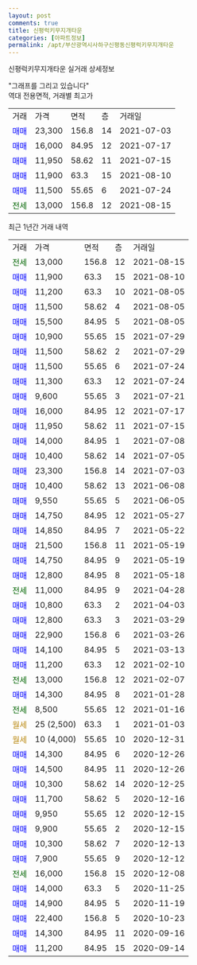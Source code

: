 ```yaml
---
layout: post
comments: true
title: 신평럭키무지개타운
categories: [아파트정보]
permalink: /apt/부산광역시사하구신평동신평럭키무지개타운
---
```


신평럭키무지개타운 실거래 상세정보

<script type="text/javascript">
  google.charts.load('current', {'packages':['line', 'corechart']});
  google.charts.setOnLoadCallback(drawChart);

  function drawChart() {
    var data = new google.visualization.DataTable();
    data.addColumn('date', '거래일');
    data.addColumn('number', "매매");
    data.addColumn('number', "전세");
    data.addColumn('number', "전매");

    data.addRows([[new Date(Date.parse("2021-08-15")), null, 13000, null], [new Date(Date.parse("2021-08-10")), 11900, null, null], [new Date(Date.parse("2021-08-05")), 11200, null, null], [new Date(Date.parse("2021-08-05")), 11500, null, null], [new Date(Date.parse("2021-08-05")), 15500, null, null], [new Date(Date.parse("2021-07-29")), 10900, null, null], [new Date(Date.parse("2021-07-29")), 11500, null, null], [new Date(Date.parse("2021-07-24")), 11500, null, null], [new Date(Date.parse("2021-07-24")), 11300, null, null], [new Date(Date.parse("2021-07-21")), 9600, null, null], [new Date(Date.parse("2021-07-17")), 16000, null, null], [new Date(Date.parse("2021-07-15")), 11950, null, null], [new Date(Date.parse("2021-07-08")), 14000, null, null], [new Date(Date.parse("2021-07-05")), 10400, null, null], [new Date(Date.parse("2021-07-03")), 23300, null, null], [new Date(Date.parse("2021-06-08")), 10400, null, null], [new Date(Date.parse("2021-06-05")), 9550, null, null], [new Date(Date.parse("2021-05-27")), 14750, null, null], [new Date(Date.parse("2021-05-22")), 14850, null, null], [new Date(Date.parse("2021-05-19")), 21500, null, null], [new Date(Date.parse("2021-05-19")), 14750, null, null], [new Date(Date.parse("2021-05-18")), 12800, null, null], [new Date(Date.parse("2021-04-28")), null, 11000, null], [new Date(Date.parse("2021-04-03")), 10800, null, null], [new Date(Date.parse("2021-03-29")), 12800, null, null], [new Date(Date.parse("2021-03-26")), 22900, null, null], [new Date(Date.parse("2021-03-13")), 14100, null, null], [new Date(Date.parse("2021-02-10")), 11200, null, null], [new Date(Date.parse("2021-02-07")), null, 13000, null], [new Date(Date.parse("2021-01-28")), 14300, null, null], [new Date(Date.parse("2021-01-16")), null, 8500, null], [new Date(Date.parse("2021-01-03")), null, null, null], [new Date(Date.parse("2020-12-31")), null, null, null], [new Date(Date.parse("2020-12-26")), 14300, null, null], [new Date(Date.parse("2020-12-26")), 14500, null, null], [new Date(Date.parse("2020-12-25")), 10300, null, null], [new Date(Date.parse("2020-12-16")), 11700, null, null], [new Date(Date.parse("2020-12-15")), 9950, null, null], [new Date(Date.parse("2020-12-15")), 9900, null, null], [new Date(Date.parse("2020-12-13")), 10300, null, null], [new Date(Date.parse("2020-12-12")), 7900, null, null], [new Date(Date.parse("2020-12-08")), null, 16000, null], [new Date(Date.parse("2020-11-25")), 14000, null, null], [new Date(Date.parse("2020-11-19")), 14900, null, null], [new Date(Date.parse("2020-10-23")), 22400, null, null], [new Date(Date.parse("2020-09-16")), 14300, null, null], [new Date(Date.parse("2020-09-14")), 11200, null, null]]);

    var options = {
      hAxis: {
        format: 'yyyy/MM/dd'
      },    
      lineWidth: 0,
      pointsVisible: true,    
      title: '최근 1년간 유형별 실거래가 분포',
      legend: { position: 'bottom' }
    };

    var formatter = new google.visualization.NumberFormat({pattern:'###,###'} );
    formatter.format(data, 1);
    formatter.format(data, 2);
    
    setTimeout(function() {
        var chart = new google.visualization.LineChart(document.getElementById('columnchart_material'));
        chart.draw(data, (options));
        document.getElementById('loading').style.display = 'none';
    }, 1000);
  }
</script>


<div id="loading" style="z-index:20; display: block; margin-left: 0px">"그래프를 그리고 있습니다"</div>
<div id="columnchart_material" style="width: 95%; margin-left: 0px; display: block"></div>
<!-- contents start -->
역대 전용면적, 거래별 최고가
<table class="sortable">
    <tr>
      <td>거래</td>
      <td>가격</td>
      <td>면적</td>
      <td>층</td>
      <td>거래일</td>
    </tr>
        <tr>
          <td><a style="color: blue">매매</a></td>
          <td>23,300</td>
          <td>156.8</td>
          <td>14</td>
          <td>2021-07-03</td>
        </tr>            <tr>
          <td><a style="color: blue">매매</a></td>
          <td>16,000</td>
          <td>84.95</td>
          <td>12</td>
          <td>2021-07-17</td>
        </tr>            <tr>
          <td><a style="color: blue">매매</a></td>
          <td>11,950</td>
          <td>58.62</td>
          <td>11</td>
          <td>2021-07-15</td>
        </tr>            <tr>
          <td><a style="color: blue">매매</a></td>
          <td>11,900</td>
          <td>63.3</td>
          <td>15</td>
          <td>2021-08-10</td>
        </tr>            <tr>
          <td><a style="color: blue">매매</a></td>
          <td>11,500</td>
          <td>55.65</td>
          <td>6</td>
          <td>2021-07-24</td>
        </tr>        
        <tr>
              <td><a style="color: darkgreen">전세</a></td>
              <td>13,000</td>
              <td>156.8</td>
              <td>12</td>
              <td>2021-08-15</td>
            </tr>        
    
</table>

최근 1년간 거래 내역

<table class="sortable">
    <tr>
      <td>거래</td>
      <td>가격</td>
      <td>면적</td>
      <td>층</td>
      <td>거래일</td>
    </tr>
    <tr>
      <td><a style="color: darkgreen">전세</a></td>
      <td>13,000</td>
      <td>156.8</td>
      <td>12</td>
      <td>2021-08-15</td>
    </tr>          <tr>
      <td><a style="color: blue">매매</a></td>
      <td>11,900</td>
      <td>63.3</td>
      <td>15</td>
      <td>2021-08-10</td>
    </tr>          <tr>
      <td><a style="color: blue">매매</a></td>
      <td>11,200</td>
      <td>63.3</td>
      <td>10</td>
      <td>2021-08-05</td>
    </tr>          <tr>
      <td><a style="color: blue">매매</a></td>
      <td>11,500</td>
      <td>58.62</td>
      <td>4</td>
      <td>2021-08-05</td>
    </tr>          <tr>
      <td><a style="color: blue">매매</a></td>
      <td>15,500</td>
      <td>84.95</td>
      <td>5</td>
      <td>2021-08-05</td>
    </tr>          <tr>
      <td><a style="color: blue">매매</a></td>
      <td>10,900</td>
      <td>55.65</td>
      <td>15</td>
      <td>2021-07-29</td>
    </tr>          <tr>
      <td><a style="color: blue">매매</a></td>
      <td>11,500</td>
      <td>58.62</td>
      <td>2</td>
      <td>2021-07-29</td>
    </tr>          <tr>
      <td><a style="color: blue">매매</a></td>
      <td>11,500</td>
      <td>55.65</td>
      <td>6</td>
      <td>2021-07-24</td>
    </tr>          <tr>
      <td><a style="color: blue">매매</a></td>
      <td>11,300</td>
      <td>63.3</td>
      <td>12</td>
      <td>2021-07-24</td>
    </tr>          <tr>
      <td><a style="color: blue">매매</a></td>
      <td>9,600</td>
      <td>55.65</td>
      <td>3</td>
      <td>2021-07-21</td>
    </tr>          <tr>
      <td><a style="color: blue">매매</a></td>
      <td>16,000</td>
      <td>84.95</td>
      <td>12</td>
      <td>2021-07-17</td>
    </tr>          <tr>
      <td><a style="color: blue">매매</a></td>
      <td>11,950</td>
      <td>58.62</td>
      <td>11</td>
      <td>2021-07-15</td>
    </tr>          <tr>
      <td><a style="color: blue">매매</a></td>
      <td>14,000</td>
      <td>84.95</td>
      <td>1</td>
      <td>2021-07-08</td>
    </tr>          <tr>
      <td><a style="color: blue">매매</a></td>
      <td>10,400</td>
      <td>58.62</td>
      <td>14</td>
      <td>2021-07-05</td>
    </tr>          <tr>
      <td><a style="color: blue">매매</a></td>
      <td>23,300</td>
      <td>156.8</td>
      <td>14</td>
      <td>2021-07-03</td>
    </tr>          <tr>
      <td><a style="color: blue">매매</a></td>
      <td>10,400</td>
      <td>58.62</td>
      <td>13</td>
      <td>2021-06-08</td>
    </tr>          <tr>
      <td><a style="color: blue">매매</a></td>
      <td>9,550</td>
      <td>55.65</td>
      <td>5</td>
      <td>2021-06-05</td>
    </tr>          <tr>
      <td><a style="color: blue">매매</a></td>
      <td>14,750</td>
      <td>84.95</td>
      <td>12</td>
      <td>2021-05-27</td>
    </tr>          <tr>
      <td><a style="color: blue">매매</a></td>
      <td>14,850</td>
      <td>84.95</td>
      <td>7</td>
      <td>2021-05-22</td>
    </tr>          <tr>
      <td><a style="color: blue">매매</a></td>
      <td>21,500</td>
      <td>156.8</td>
      <td>11</td>
      <td>2021-05-19</td>
    </tr>          <tr>
      <td><a style="color: blue">매매</a></td>
      <td>14,750</td>
      <td>84.95</td>
      <td>9</td>
      <td>2021-05-19</td>
    </tr>          <tr>
      <td><a style="color: blue">매매</a></td>
      <td>12,800</td>
      <td>84.95</td>
      <td>8</td>
      <td>2021-05-18</td>
    </tr>          <tr>
      <td><a style="color: darkgreen">전세</a></td>
      <td>11,000</td>
      <td>84.95</td>
      <td>9</td>
      <td>2021-04-28</td>
    </tr>          <tr>
      <td><a style="color: blue">매매</a></td>
      <td>10,800</td>
      <td>63.3</td>
      <td>2</td>
      <td>2021-04-03</td>
    </tr>          <tr>
      <td><a style="color: blue">매매</a></td>
      <td>12,800</td>
      <td>63.3</td>
      <td>3</td>
      <td>2021-03-29</td>
    </tr>          <tr>
      <td><a style="color: blue">매매</a></td>
      <td>22,900</td>
      <td>156.8</td>
      <td>6</td>
      <td>2021-03-26</td>
    </tr>          <tr>
      <td><a style="color: blue">매매</a></td>
      <td>14,100</td>
      <td>84.95</td>
      <td>5</td>
      <td>2021-03-13</td>
    </tr>          <tr>
      <td><a style="color: blue">매매</a></td>
      <td>11,200</td>
      <td>63.3</td>
      <td>12</td>
      <td>2021-02-10</td>
    </tr>          <tr>
      <td><a style="color: darkgreen">전세</a></td>
      <td>13,000</td>
      <td>156.8</td>
      <td>12</td>
      <td>2021-02-07</td>
    </tr>          <tr>
      <td><a style="color: blue">매매</a></td>
      <td>14,300</td>
      <td>84.95</td>
      <td>8</td>
      <td>2021-01-28</td>
    </tr>          <tr>
      <td><a style="color: darkgreen">전세</a></td>
      <td>8,500</td>
      <td>55.65</td>
      <td>12</td>
      <td>2021-01-16</td>
    </tr>          <tr>
      <td><a style="color: darkgoldenrod">월세</a></td>
      <td>25 (2,500)</td>
      <td>63.3</td>
      <td>1</td>
      <td>2021-01-03</td>
    </tr>          <tr>
      <td><a style="color: darkgoldenrod">월세</a></td>
      <td>10 (4,000)</td>
      <td>55.65</td>
      <td>10</td>
      <td>2020-12-31</td>
    </tr>          <tr>
      <td><a style="color: blue">매매</a></td>
      <td>14,300</td>
      <td>84.95</td>
      <td>6</td>
      <td>2020-12-26</td>
    </tr>          <tr>
      <td><a style="color: blue">매매</a></td>
      <td>14,500</td>
      <td>84.95</td>
      <td>11</td>
      <td>2020-12-26</td>
    </tr>          <tr>
      <td><a style="color: blue">매매</a></td>
      <td>10,300</td>
      <td>58.62</td>
      <td>14</td>
      <td>2020-12-25</td>
    </tr>          <tr>
      <td><a style="color: blue">매매</a></td>
      <td>11,700</td>
      <td>58.62</td>
      <td>5</td>
      <td>2020-12-16</td>
    </tr>          <tr>
      <td><a style="color: blue">매매</a></td>
      <td>9,950</td>
      <td>55.65</td>
      <td>12</td>
      <td>2020-12-15</td>
    </tr>          <tr>
      <td><a style="color: blue">매매</a></td>
      <td>9,900</td>
      <td>55.65</td>
      <td>2</td>
      <td>2020-12-15</td>
    </tr>          <tr>
      <td><a style="color: blue">매매</a></td>
      <td>10,300</td>
      <td>58.62</td>
      <td>7</td>
      <td>2020-12-13</td>
    </tr>          <tr>
      <td><a style="color: blue">매매</a></td>
      <td>7,900</td>
      <td>55.65</td>
      <td>9</td>
      <td>2020-12-12</td>
    </tr>          <tr>
      <td><a style="color: darkgreen">전세</a></td>
      <td>16,000</td>
      <td>156.8</td>
      <td>15</td>
      <td>2020-12-08</td>
    </tr>          <tr>
      <td><a style="color: blue">매매</a></td>
      <td>14,000</td>
      <td>63.3</td>
      <td>5</td>
      <td>2020-11-25</td>
    </tr>          <tr>
      <td><a style="color: blue">매매</a></td>
      <td>14,900</td>
      <td>84.95</td>
      <td>5</td>
      <td>2020-11-19</td>
    </tr>          <tr>
      <td><a style="color: blue">매매</a></td>
      <td>22,400</td>
      <td>156.8</td>
      <td>5</td>
      <td>2020-10-23</td>
    </tr>          <tr>
      <td><a style="color: blue">매매</a></td>
      <td>14,300</td>
      <td>84.95</td>
      <td>11</td>
      <td>2020-09-16</td>
    </tr>          <tr>
      <td><a style="color: blue">매매</a></td>
      <td>11,200</td>
      <td>84.95</td>
      <td>15</td>
      <td>2020-09-14</td>
    </tr>      </table>
<!-- contents end -->    

